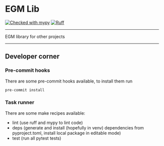 # EGM Lib

[![Checked with mypy](https://www.mypy-lang.org/static/mypy_badge.svg)](https://mypy-lang.org/)
[![Ruff](https://img.shields.io/endpoint?url=https://raw.githubusercontent.com/charliermarsh/ruff/main/assets/badge/v1.json)](https://github.com/charliermarsh/ruff)

---

EGM library for other projects


---

## Developer corner

### Pre-commit hooks

There are some pre-commit hooks available, to install them run
```bash
pre-commit install
```

### Task runner

There are some make recipes available:
* lint (use ruff and mypy to lint code)
* deps (generate and install (hopefully in venv) dependencies from
    pyproject.toml, install local package in editable mode)
* test (run all pytest tests)
